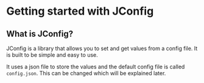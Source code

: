 # Getting started with JConfig

## What is JConfig?

JConfig is a library that allows you to set and get values from a config file. It is built to be simple and easy to use.

It uses a json file to store the values and the default config file is called `config.json`. This can be changed which
will be explained later.